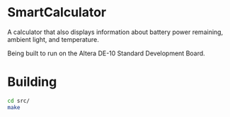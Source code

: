 # SmartCalculator
A calculator that also displays information about battery power remaining, ambient light, and temperature.

Being built to run on the Altera DE-10 Standard Development Board.

# Building
```bash
cd src/
make
```
